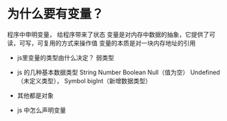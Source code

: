 # 为什么要有变量？

程序中申明变量， 给程序带来了状态
变量是对内存中数据的抽象，它提供了可读，可写，可复用的方式来操作值
变量的本质是对一块内存地址的引用

- js里变量的类型由什么决定？
  弱类型

- js 的几种基本数据类型
  String Number Boolean Null（值为空） Undefined（未定义类型）， Symbol bigInt（新增数据类型）
- 其他都是对象

- js 中怎么声明变量
